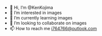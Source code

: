 - 👋 Hi, I’m @KenKojima
- 👀 I’m interested in images
- 🌱 I’m currently learning images
- 💞️ I’m looking to collaborate on images
- 📫 How to reach me i764766@outlook.com

<!---
KenKojima/KenKojima is a ✨ special ✨ repository because its `README.md` (this file) appears on your GitHub profile.
You can click the Preview link to take a look at your changes.
--->

